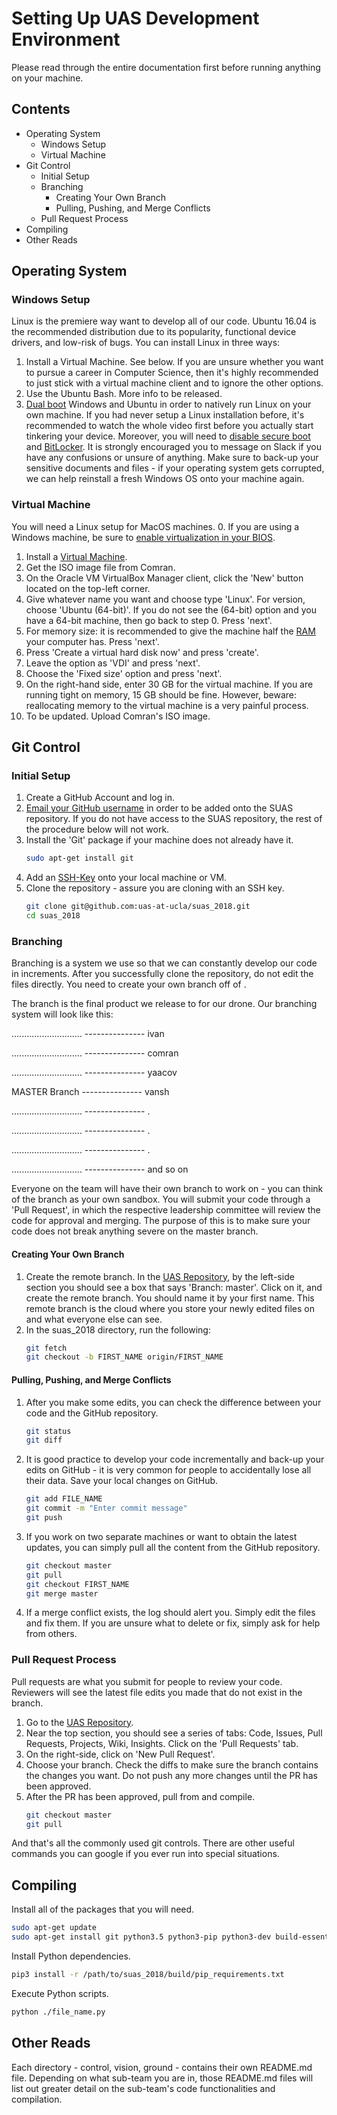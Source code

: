 # Setting Up UAS Development Environment
Please read through the entire documentation first before running anything on your machine.

## Contents
 * Operating System
   * Windows Setup
   * Virtual Machine
 * Git Control
   * Initial Setup
   * Branching
     * Creating Your Own Branch
     * Pulling, Pushing, and Merge Conflicts
   * Pull Request Process
 * Compiling
 * Other Reads

## Operating System

### Windows Setup
Linux is the premiere way want to develop all of our code. Ubuntu 16.04 is the recommended distribution due to its popularity, functional device drivers, and low-risk of bugs. You can install Linux in three ways:

1. Install a Virtual Machine. See below. If you are unsure whether you
   want to pursue a career in Computer Science, then it's highly recommended to
   just stick with a virtual machine client and to ignore the other options.
2. Use the Ubuntu Bash.
   More info to be released.
3. [Dual boot](https://www.youtube.com/watch?v=qNeJvujdB-0) Windows and Ubuntu in order to 
   natively run Linux on your own machine. If you had never setup a Linux installation
   before, it's recommended to watch the whole video first before you
   actually start tinkering your device. Moreover, you will need to [disable
   secure
   boot](https://docs.microsoft.com/en-us/windows-hardware/manufacture/desktop/boot-to-uefi-mode-or-legacy-bios-mode)
   and [BitLocker](https://www.youtube.com/watch?v=RT-Acsx549c). It is strongly
   encouraged you to message on Slack if you have any confusions or unsure of
   anything. Make sure to back-up your sensitive documents and files - if your
   operating system gets corrupted, we can help reinstall a fresh Windows OS
   onto your machine again.

### Virtual Machine
You will need a Linux setup for MacOS machines.
0. If you are using a Windows machine, be sure to [enable virtualization in your BIOS](http://bce.berkeley.edu/enabling-virtualization-in-your-pc-bios.html).
1. Install a [Virtual Machine](https://www.virtualbox.org/wiki/Downloads).
2. Get the ISO image file from Comran.
3. On the Oracle VM VirtualBox Manager client, click the 'New' button located on the top-left corner.
4. Give whatever name you want and choose type 'Linux'. For version, choose 'Ubuntu (64-bit)'. If you do not see the (64-bit) option and you have a 64-bit machine, then go back to step 0. Press 'next'.
5. For memory size: it is recommended to give the machine half the [RAM](http://quehow.com/how-to-check-ram-size-and-system-type-in-windows-10/4263.html) your computer has. Press 'next'.
6. Press 'Create a virtual hard disk now' and press 'create'.
7. Leave the option as 'VDI' and press 'next'.
8. Choose the 'Fixed size' option and press 'next'.
9. On the right-hand side, enter 30 GB for the virtual machine. If you are running tight on memory, 15 GB should be fine. However, beware: reallocating memory to the virtual machine is a very painful process.
10. To be updated. Upload Comran's ISO image.

## Git Control

### Initial Setup
1. Create a GitHub Account and log in.
2. [Email your GitHub username](http://uclauas.com/contact.php) in order to be
   added onto the SUAS repository. If you do not have access to the SUAS
   repository, the rest of the procedure below will not work.
3. Install the 'Git' package if your machine does not already have it.
   ```bash
   sudo apt-get install git
   ```
4. Add an [SSH-Key](https://help.github.com/articles/generating-a-new-ssh-key-and-adding-it-to-the-ssh-agent/) onto your local machine or VM.
5. Clone the repository - assure you are cloning with an SSH key.
   ```bash
   git clone git@github.com:uas-at-ucla/suas_2018.git
   cd suas_2018
   ```
### Branching
Branching is a system we use so that we can constantly develop our code in
increments. After you successfully clone the repository, do not edit the files
directly. You need to create your own branch off of <MASTER>.

The <MASTER> branch is the final product we release to for our drone. Our branching
system will look like this:

............................ --------------- ivan

............................ --------------- comran

............................ --------------- yaacov

MASTER Branch --------------- vansh

............................ --------------- .

............................ --------------- .

............................ --------------- .

............................ --------------- and so on

Everyone on the team will have their own branch to work on - you can think of
the branch as your own sandbox. You will submit your code through a 'Pull
Request', in which the respective leadership committee will review the code for
approval and merging. The purpose of this is to make sure your code does not break anything severe on the master branch.

#### Creating Your Own Branch
1. Create the remote branch. In the [UAS Repository](https://github.com/uas-at-ucla/suas_2018), by the
   left-side section you should see a box that says 'Branch: master'. Click on it,
   and create the remote branch. You should name it by your first name. This
   remote branch is the cloud where you store your newly edited files on and
   what everyone else can see.
2. In the suas_2018 directory, run the following:
   ```bash
   git fetch
   git checkout -b FIRST_NAME origin/FIRST_NAME
   ```

#### Pulling, Pushing, and Merge Conflicts
1. After you make some edits, you can check the difference between your
   code and the GitHub repository.
   ```bash
   git status
   git diff
   ```
2. It is good practice to develop your code incrementally and back-up your edits
   on GitHub - it is very common for people to accidentally lose all their
   data. Save your local changes on GitHub.
   ```bash
   git add FILE_NAME
   git commit -m "Enter commit message"
   git push
   ```
3. If you work on two separate machines or want to obtain the latest <MASTER>
   updates, you can simply pull all the content from the GitHub repository.
   ```bash
   git checkout master
   git pull
   git checkout FIRST_NAME
   git merge master
   ```
4. If a merge conflict exists, the log should alert you. Simply edit the files
   and fix them. If you are unsure what to delete or fix, simply ask for help
   from others.

### Pull Request Process
Pull requests are what you submit for people to review your code. Reviewers will
see the latest file edits you made that do not exist in the <MASTER> branch.

1. Go to the [UAS Repository](https://github.com/uas-at-ucla/suas_2018).
2. Near the top section, you should see a series of tabs: Code, Issues, Pull
   Requests, Projects, Wiki, Insights. Click on the 'Pull Requests' tab.
3. On the right-side, click on 'New Pull Request'.
4. Choose your branch. Check the diffs to make sure the branch contains the
   changes you want. Do not push any more changes until the PR has been approved.
5. After the PR has been approved, pull from <MASTER> and compile.
   ```bash
   git checkout master
   git pull
   ```
And that's all the commonly used git controls. There are other useful commands you can google if you ever run into special situations.

## Compiling
Install all of the packages that you will need.
```bash
sudo apt-get update
sudo apt-get install git python3.5 python3-pip python3-dev build-essential
```

Install Python dependencies.
```bash
pip3 install -r /path/to/suas_2018/build/pip_requirements.txt
```

Execute Python scripts.
```bash
python ./file_name.py
```

## Other Reads
Each directory - control, vision, ground - contains their own README.md
file. Depending on what sub-team you are in, those README.md files will list out
greater detail on the sub-team's code functionalities and compilation.